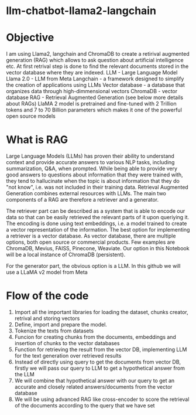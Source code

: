 # llm-chatbot-llama2-langchain

# Objective
I am using Llama2, langchain and ChromaDB to create a retirival augmented generation (RAG) which allows to ask question about artificial intelligence etc. At first retrival step is done to find the relevant documents stored in the vector database where they are indexed.
LLM - Large Language Model
Llama 2.0 - LLM from Meta
Langchain - a framework designed to simplify the creation of applications using LLMs
Vector database - a database that organizes data through high-dimmensional vectors
ChromaDB - vector database
RAG - Retrieval Augmented Generation (see below more details about RAGs) 
LlaMA 2 model is pretrained and fine-tuned with 2 Trillion tokens and 7 to 70 Billion parameters which makes it one of the powerful open source models
# What is RAG
Large Language Models (LLMs) has proven their ability to understand context and provide accurate answers to various NLP tasks, including summarization, Q&A, when prompted. While being able to provide very good answers to questions about information that they were trained with, they tend to hallucinate when the topic is about information that they do "not know", i.e. was not included in their training data. Retrieval Augmented Generation combines external resources with LLMs. The main two components of a RAG are therefore a retriever and a generator.

The retriever part can be described as a system that is able to encode our data so that can be easily retrieved the relevant parts of it upon queriying it. The encoding is done using text embeddings, i.e. a model trained to create a vector representation of the information. The best option for implementing a retriever is a vector database. As vector database, there are multiple options, both open source or commercial products. Few examples are ChromaDB, Mevius, FAISS, Pinecone, Weaviate. Our option in this Notebook will be a local instance of ChromaDB (persistent).

For the generator part, the obvious option is a LLM. In this github we will use a LLaMA v2 model from Meta

# Flow of the code
1. Import all the important libraries for loading the dataset, chunks creator, retrival and storing vectors
2. Define, import and prepare the model.
3. Tokenize the texts from datasets
4. Funcion for creating chunks from the documents, embeddings and insertion of chunks to the vector databases
5. Function for retrieving the result from the vector DB, implementing LLM for the text generation over retrieved results
6. Instead of directly using query to get the documents from vector DB, firstly we will pass our query to LLM to get a hypothetical answer from the LLM
7. We will combine that hypothetical answer with our query to get an accurate and closely related answers/documents from the vector database
8. We will be using advanced RAG like cross-encoder to score the retrieval of the documents according to the query that we have set


